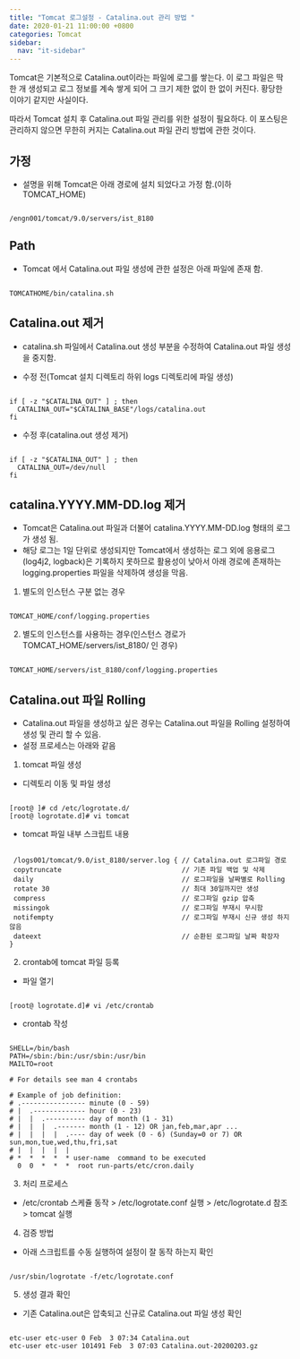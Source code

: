 ```yaml
---
title: "Tomcat 로그설정 - Catalina.out 관리 방법 "
date: 2020-01-21 11:00:00 +0800
categories: Tomcat
sidebar:
  nav: "it-sidebar"
---
```


Tomcat은 기본적으로 Catalina.out이라는 파일에 로그를 쌓는다. 이 로그 파일은 딱 한 개 생성되고 
로그 정보를 계속 쌓게 되어 그 크기 제한 없이 한 없이 커진다. 황당한 이야기 같지만 사실이다. <p>
따라서 Tomcat 설치 후 Catalina.out 파일 관리를 위한 설정이 필요하다. 이 포스팅은 관리하지 않으면
무한히 커지는 Catalina.out 파일 관리 방법에 관한 것이다. <p>

## 가정
- 설명을 위해 Tomcat은 아래 경로에 설치 되었다고 가정 함.(이하 TOMCAT_HOME)

```shell script

/engn001/tomcat/9.0/servers/ist_8180

```

## Path
- Tomcat 에서 Catalina.out 파일 생성에 관한 설정은 아래 파일에 존재 함.

```shell script

TOMCATHOME/bin/catalina.sh

```

## Catalina.out 제거
- catalina.sh 파일에서 Catalina.out 생성 부분을 수정하여 Catalina.out 파일 생성을 중지함. <p>

- 수정 전(Tomcat 설치 디렉토리 하위 logs 디렉토리에 파일 생성)

```shell script

if [ -z "$CATALINA_OUT" ] ; then
  CATALINA_OUT="$CATALINA_BASE"/logs/catalina.out
fi

```

- 수정 후(catalina.out 생성 제거)

```shell script

if [ -z "$CATALINA_OUT" ] ; then
  CATALINA_OUT=/dev/null
fi

```

## catalina.YYYY.MM-DD.log 제거
- Tomcat은 Catalina.out 파일과 더불어 catalina.YYYY.MM-DD.log 형태의 로그가 생성 됨.
- 해당 로그는 1일 단위로 생성되지만 Tomcat에서 생성하는 로그 외에 응용로그(log4j2, logback)은 
기록하지 못하므로 활용성이 낮아서 아래 경로에 존재하는 logging.properties 파일을 삭제하여 생성을 막음.

1. 별도의 인스턴스 구분 없는 경우

```shell script

TOMCAT_HOME/conf/logging.properties

```

2. 별도의 인스턴스를 사용하는 경우(인스턴스 경로가 TOMCAT_HOME/servers/ist_8180/ 인 경우)

```shell script

TOMCAT_HOME/servers/ist_8180/conf/logging.properties

```

## Catalina.out 파일 Rolling
- Catalina.out 파일을 생성하고 싶은 경우는 Catalina.out 파일을 Rolling 설정하여 생성 및 관리 할 수 있음.
- 설정 프로세스는 아래와 같음

1. tomcat 파일 생성

- 디렉토리 이동 및 파일 생성

```shell script

[root@ ]# cd /etc/logrotate.d/
[root@ logrotate.d]# vi tomcat

```

- tomcat 파일 내부 스크립트 내용

```shell script

 /logs001/tomcat/9.0/ist_8180/server.log { // Catalina.out 로그파일 경로
 copytruncate                              // 기존 파일 백업 및 삭제
 daily                                     // 로그파일을 날짜별로 Rolling
 rotate 30                                 // 최대 30일까지만 생성
 compress                                  // 로그파일 gzip 압축
 missingok                                 // 로그파일 부재시 무시함
 notifempty                                // 로그파일 부재시 신규 생성 하지 않음
 dateext                                   // 순환된 로그파일 날짜 확장자
}

```

2. crontab에 tomcat 파일 등록

- 파일 열기
```shell script

[root@ logrotate.d]# vi /etc/crontab

```

- crontab 작성

```shell script

SHELL=/bin/bash
PATH=/sbin:/bin:/usr/sbin:/usr/bin
MAILTO=root

# For details see man 4 crontabs

# Example of job definition:
# .---------------- minute (0 - 59)
# |  .------------- hour (0 - 23)
# |  |  .---------- day of month (1 - 31)
# |  |  |  .------- month (1 - 12) OR jan,feb,mar,apr ...
# |  |  |  |  .---- day of week (0 - 6) (Sunday=0 or 7) OR sun,mon,tue,wed,thu,fri,sat
# |  |  |  |  |
# *  *  *  *  * user-name  command to be executed
  0  0  *  *  *  root run-parts/etc/cron.daily

```
3. 처리 프로세스
- /etc/crontab 스케쥴 동작 > /etc/logrotate.conf 실행 > /etc/logrotate.d 참조 > tomcat 실행

4. 검증 방법
- 아래 스크립트를 수동 실행하여 설정이 잘 동작 하는지 확인

```shell script

/usr/sbin/logrotate -f/etc/logrotate.conf

```

5. 생성 결과 확인
- 기존 Catalina.out은 압축되고 신규로 Catalina.out 파일 생성 확인

```shell script

etc-user etc-user 0 Feb  3 07:34 Catalina.out
etc-user etc-user 101491 Feb  3 07:03 Catalina.out-20200203.gz

```

